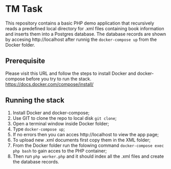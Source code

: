 # TM Task
This repository contains a basic PHP demo application that recursively reads a predefined local directory for .xml files containing book information and inserts them into a Postgres database. The database records are shown by accesing http://localhost after runnig the `docker-compose up` from the Docker folder. 

## Prerequisite

Please visit this URL and follow the steps to install Docker and docker-compose before you try to run the stack.
https://docs.docker.com/compose/install/

## Running the stack
1. Install Docker and docker-compose;
2. Use GIT to clone the repo to local disk `git clone`;
3. Open a terminal window inside Docker folder;
4. Type `docker-compose up`;
5. If no errors then you can acces http://localhost to view the app page;
6. To upload new .xml documents first copy them in the XML folder;
7. From the Docker folder run the folowing command `docker-compose exec php bash` to gain acces to the PHP container;
8. Then run `php worker.php` and it should index all the .xml files and create the database records.